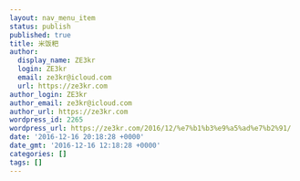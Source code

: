 ```yaml
---
layout: nav_menu_item
status: publish
published: true
title: 米饭粑
author:
  display_name: ZE3kr
  login: ZE3kr
  email: ze3kr@icloud.com
  url: https://ze3kr.com
author_login: ZE3kr
author_email: ze3kr@icloud.com
author_url: https://ze3kr.com
wordpress_id: 2265
wordpress_url: https://ze3kr.com/2016/12/%e7%b1%b3%e9%a5%ad%e7%b2%91/
date: '2016-12-16 20:18:28 +0000'
date_gmt: '2016-12-16 12:18:28 +0000'
categories: []
tags: []
---
```


